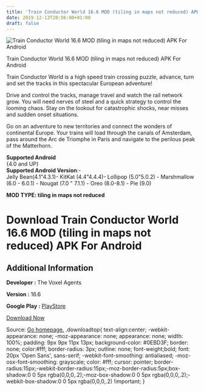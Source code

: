 ```yaml
---
title: 'Train Conductor World 16.6 MOD (tiling in maps not reduced) APK For Android'
date: 2019-12-13T20:56:00+01:00
draft: false
---
```


![Train Conductor World 16.6 MOD (tiling in maps not reduced) APK For Android](https://i0.wp.com/apkhome.net/wp-content/uploads/2019/12/Train-Conductor-World.png "Train Conductor World 16.6 MOD (tiling in maps not reduced) APK For Android")

  

Train Conductor World 16.6 MOD (tiling in maps not reduced) APK For Android

Train Conductor World is a high speed train crossing puzzle, advance, turn and set the tracks in this spectacular European adventure!

Drive and control the tracks, manage travel and watch the rail network grow. You will need nerves of steel and a quick strategy to control the looming chaos. Stay on the lookout for catastrophic shocks, near misses and sudden onset situations.

Go on an adventure to new territories and connect the wonders of continental Europe. Your trains will load through the canals of Amsterdam, pass around the Arc de Triomphe in Paris and navigate to the perilous peak of the Matterhorn.

**Supported Android**  
{4.0 and UP}  
**Supported Android Version**:-  
Jelly Bean(4.1"4.3.1)- KitKat (4.4"4.4.4)- Lollipop (5.0"5.0.2) - Marshmallow (6.0 - 6.0.1) - Nougat (7.0 " 7.1.1) - Oreo (8.0-8.1) - Pie (9.0)

**MOD TYPE: tiling in maps not reduced**

Download Train Conductor World 16.6 MOD (tiling in maps not reduced) APK For Android
====================================================================================

Additional Information
----------------------

**Developer :** The Voxel Agents

**Version :** 16.6

**Google Play :** [PlayStore](https://play.google.com/store/apps/details?id=com.thevoxelagents.tc3)

  

[Download Now](https://store4app.co/post/train-conductor-world-16-6-mod-tiling-in-maps-not-reduced-apk-for-android_1576253135)

  
Source: [Go homepage.](https://store4app.co/post/train-conductor-world-16-6-mod-tiling-in-maps-not-reduced-apk-for-android_1576253135) .downloadtop{ text-align:center; -webkit-appearance: none; -moz-appearance: none; appearance: none; width: 100%; padding: 9px 9px 11px 13px; background-color: #0EBD3F; border: none; color:#fff; border-radius: 3px; outline: none; font-weight;bold; font: 20px 'Open Sans', sans-serif; -webkit-font-smoothing: antialiased; -moz-osx-font-smoothing: grayscale; color: #fff; cursor: pointer; border-radius:15px;-webkit-border-radius:15px;-moz-border-radius:5px;box-shadow:0 0 5px rgba(0,0,0,.2);-moz-box-shadow:0 0 5px rgba(0,0,0,.2);-webkit-box-shadow:0 0 5px rgba(0,0,0,.2) !important; }